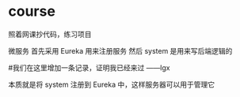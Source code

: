 # course
照着网课抄代码，练习项目

微服务
首先采用 Eureka 用来注册服务
然后 system 是用来写后端逻辑的

#我们在这里增加一条记录，证明我已经来过  ——lgx

本质就是将 system 注册到 Eureka 中，这样服务器可以用于管理它


